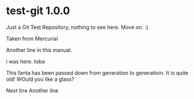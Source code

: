 test-git 1.0.0
==============

Just a Git Test Repository, nothing to see here. Move on. :)

Taken from Mercurial

Another line in this manual.

i was here. toba

This fanta has been passed down from generation to generatioin. It is quite old! WOuld you like a glass?

Next line
Another line
